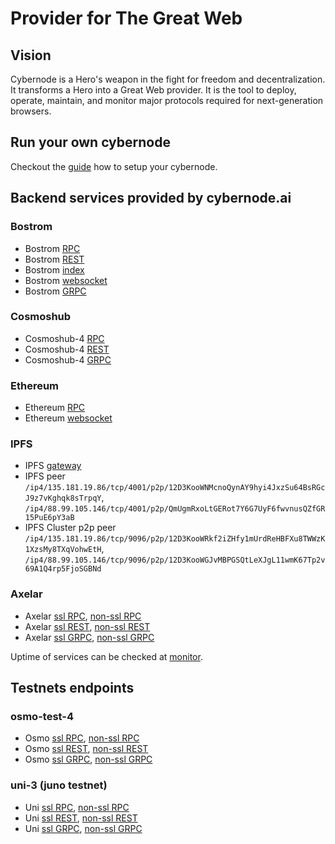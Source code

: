 # Provider for The Great Web

## Vision

Cybernode is a Hero's weapon in the fight for freedom and decentralization. It transforms a Hero into a Great Web provider. It is the tool to deploy, operate, maintain, and monitor major protocols required for next-generation browsers.

## Run your own cybernode

Checkout the [guide](./cybernode_manual.md) how to setup your cybernode.

## Backend services provided by cybernode.ai

### Bostrom

- Bostrom [RPC](https://rpc.bostrom.cybernode.ai:443)
- Bostrom [REST](https://lcd.bostrom.cybernode.ai:443)
- Bostrom [index](https://index.bostrom.cybernode.ai)
- Bostrom [websocket](wss://rpc.bostrom.cybernode.ai/websocket)
- Bostrom [GRPC](https://grpc.bostrom.cybernode.ai:1443)

### Cosmoshub

- Cosmoshub-4 [RPC](https://rpc.cosmoshub-4.cybernode.ai:443)
- Cosmoshub-4 [REST](https://lcd.cosmoshub-4.cybernode.ai)
- Cosmoshub-4 [GRPC](https://grpc.cosmoshub-4.cybernode.ai:1443)

### Ethereum

- Ethereum [RPC](https://rpc.ethereum.cybernode.ai)
- Ethereum [websocket](wss://ws.ethereum.cybernode.ai)

### IPFS

- IPFS [gateway](https://gateway.ipfs.cybernode.ai)
- IPFS peer \
`/ip4/135.181.19.86/tcp/4001/p2p/12D3KooWNMcnoQynAY9hyi4JxzSu64BsRGcJ9z7vKghqk8sTrpqY`, `/ip4/88.99.105.146/tcp/4001/p2p/QmUgmRxoLtGERot7Y6G7UyF6fwvnusQZfGR15PuE6pY3aB`
- IPFS Cluster p2p peer  \
`/ip4/135.181.19.86/tcp/9096/p2p/12D3KooWRkf2iZHfy1mUrdReHBFXu8TWWzK1XzsMy8TXqVohwEtH`, `/ip4/88.99.105.146/tcp/9096/p2p/12D3KooWGJvMBPGSQtLeXJgL11wmK67Tp2v69A1Q4rp5FjoSGBNd`

### Axelar

- Axelar [ssl RPC](https://rpc.axelar-dojo-1.cybernode.ai:443), [non-ssl RPC](http://rpc.axelar-dojo-1.cybernode.ai:26657)
- Axelar [ssl REST](https://lcd.axelar-dojo-1.cybernode.ai:443), [non-ssl REST](http://lcd.axelar-dojo-1.cybernode.ai:26317)
- Axelar [ssl GRPC](https://grpc.axelar-dojo-1.cybernode.ai:1443), [non-ssl GRPC](http://grpc.axelar-dojo-1.cybernode.ai:26090)

Uptime of services can be checked at [monitor](https://cybernode.ai).

## Testnets endpoints

### osmo-test-4

- Osmo [ssl RPC](https://rpc.osmo-test-4.cybernode.ai:443), [non-ssl RPC](http://rpc.osmo-test-4.cybernode.ai:26657)
- Osmo [ssl REST](https://lcd.osmo-test-4.cybernode.ai:443/swagger/), [non-ssl REST](http://lcd.osmo-test-4.cybernode.ai:26317/swagger/)
- Osmo [ssl GRPC](https://grpc.osmo-test-4.cybernode.ai:1443), [non-ssl GRPC](http://grpc.osmo-test-4.cybernode.ai:26090)

### uni-3 (juno testnet)

- Uni [ssl RPC](https://rpc.uni-3.cybernode.ai:443), [non-ssl RPC](http://rpc.uni-3.cybernode.ai:26657)
- Uni [ssl REST](https://lcd.uni-3.cybernode.ai:443), [non-ssl REST](http://lcd.uni-3.cybernode.ai:26317)
- Uni [ssl GRPC](https://grpc.uni-3.cybernode.ai:1443), [non-ssl GRPC](http://grpc.uni-3.cybernode.ai:26090)
